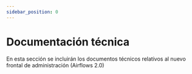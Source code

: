 ```yaml
---
sidebar_position: 0
---
```


# Documentación técnica

En esta sección se incluirán los documentos técnicos relativos al nuevo frontal de administración (Airflows 2.0)